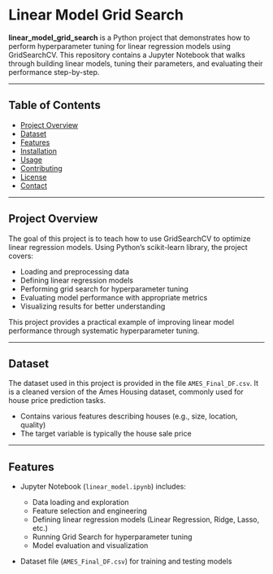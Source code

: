# Linear Model Grid Search

**linear_model_grid_search** is a Python project that demonstrates how to perform hyperparameter tuning for linear regression models using GridSearchCV. This repository contains a Jupyter Notebook that walks through building linear models, tuning their parameters, and evaluating their performance step-by-step.

---

## Table of Contents

- [Project Overview](#project-overview)  
- [Dataset](#dataset)  
- [Features](#features)  
- [Installation](#installation)  
- [Usage](#usage)  
- [Contributing](#contributing)  
- [License](#license)  
- [Contact](#contact)  

---

## Project Overview

The goal of this project is to teach how to use GridSearchCV to optimize linear regression models. Using Python’s scikit-learn library, the project covers:

- Loading and preprocessing data  
- Defining linear regression models  
- Performing grid search for hyperparameter tuning  
- Evaluating model performance with appropriate metrics  
- Visualizing results for better understanding  

This project provides a practical example of improving linear model performance through systematic hyperparameter tuning.

---

## Dataset

The dataset used in this project is provided in the file `AMES_Final_DF.csv`. It is a cleaned version of the Ames Housing dataset, commonly used for house price prediction tasks.

- Contains various features describing houses (e.g., size, location, quality)  
- The target variable is typically the house sale price  

---

## Features

- Jupyter Notebook (`linear_model.ipynb`) includes:  
  - Data loading and exploration  
  - Feature selection and engineering  
  - Defining linear regression models (Linear Regression, Ridge, Lasso, etc.)  
  - Running Grid Search for hyperparameter tuning  
  - Model evaluation and visualization  

- Dataset file (`AMES_Final_DF.csv`) for training and testing models 
